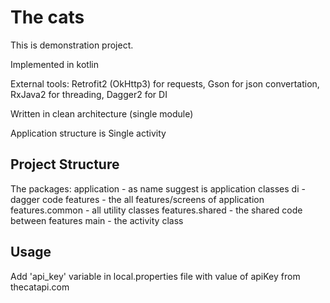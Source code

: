 # The cats

This is demonstration project.

Implemented in kotlin

External tools: Retrofit2 (OkHttp3) for requests, Gson for json convertation, RxJava2 for threading, Dagger2 for DI

Written in clean architecture (single module)

Application structure is Single activity

## Project Structure

The packages: 
    application - as name suggest is application classes
    di - dagger code
    features - the all features/screens of application
        features.common - all utility classes
        features.shared - the shared code between features
    main - the activity class

## Usage

Add 'api_key' variable in local.properties file with value of apiKey from thecatapi.com 
